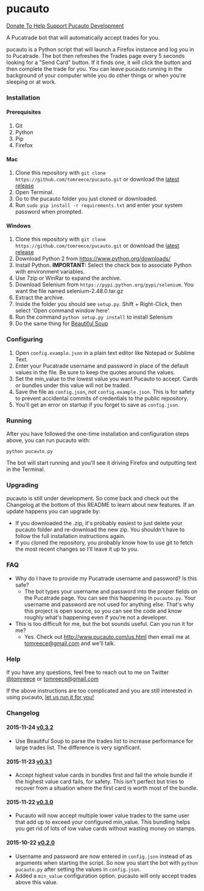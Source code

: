 # pucauto

[Donate To Help Support Pucauto Development](https://www.dwolla.com/hub/pucauto)

A Pucatrade bot that will automatically accept trades for you.

pucauto is a Python script that will launch a Firefox instance and log you in to Pucatrade. The
bot then refreshes the Trades page every 5 seconds looking for a "Send Card" button. If it finds one, it
will click the button and then complete the trade for you. You can leave pucauto running in the background of
your computer while you do other things or when you're sleeping or at work.

### Installation

#### Prerequisites

1. Git
1. Python
1. Pip
1. Firefox

#### Mac

1. Clone this repository with `git clone https://github.com/tomreece/pucauto.git` or download the
  [latest release](https://github.com/tomreece/pucauto/archive/master.zip)
1. Open Terminal.
1. Go to the pucauto folder you just cloned or downloaded.
1. Run `sudo pip install -r requirements.txt` and enter your system password when prompted.

#### Windows

1. Clone this repository with `git clone https://github.com/tomreece/pucauto.git` or download the
  [latest release](https://github.com/tomreece/pucauto/archive/master.zip)
1. Download Python 2 from https://www.python.org/downloads/
1. Install Python. **IMPORTANT:** Select the check box to associate Python with environment variables.
1. Use 7zip or WinRar to expand the archive.
1. Download Selenium from `https://pypi.python.org/pypi/selenium`. You want the file named selenium-2.48.0.tar.gz
1. Extract the archive.
1. Inside the folder you should see `setup.py`. Shift + Right-Click, then select 'Open command window here'.
1. Run the command `python setup.py install` to install Selenium
1. Do the same thing for [Beautiful Soup](http://www.crummy.com/software/BeautifulSoup/bs4/download/4.4/beautifulsoup4-4.4.1.tar.gz)

### Configuring

1. Open `config.example.json` in a plain text editor like Notepad or Sublime Text.
2. Enter your Pucatrade username and password in place of the default values in the file. Be sure to keep the quotes around
 the values.
3. Set the min_value to the lowest value you want Pucauto to accept. Cards or bundles under this value will not be traded.
4. Save the file as `config.json`, _not_ `config.example.json`. This is for safety to prevent accidental commits of credentials
  to the public repository.
5. You'll get an error on startup if you forget to save as `config.json`.

### Running

After you have followed the one-time installation and configuration steps above, you can run pucauto with:

`python pucauto.py`

The bot will start running and you'll see it driving Firefox and outputting text in the Terminal.

### Upgrading

pucauto is still under development. So come back and check out the Changelog at the bottom of this README to learn about
new features. If an update happens you can upgrade by:

* If you downloaded the .zip, it's probably easiest to just delete your pucauto folder and re-download the new zip. You
  shouldn't have to follow the full installation instructions again.
* If you cloned the repository, you probably know how to use git to fetch the most recent changes so I'll leave it up to you.

### FAQ

* Why do I have to provide my Pucatrade username and password? Is this safe?
    * The bot types your username and password into the proper fields on the Pucatrade page. You can see this happening in
      `pucauto.py`. Your username and password are not used for anything else. That's why this project is open source, so
      you can see the code and know roughly what's happening even if you're not a developer.
* This is too difficult for me, but the bot sounds useful. Can you run it for me?
    * Yes. Check out http://www.pucauto.com/us.html then email me at tomreece@gmail.com and we'll talk.

### Help

If you have any questions, feel free to reach out to me on Twitter [@tomreece](https://twitter.com/tomreece) or tomreece@gmail.com

If the above instructions are too complicated and you are still interested in using pucauto, [let us run it for you!](http://www.pucauto.com/us.html)

### Changelog

#### 2015-11-24 [v0.3.2](https://github.com/tomreece/pucauto/archive/v0.3.2.zip)
* Use Beautiful Soup to parse the trades list to increase performance for large trades list. The difference is very significant.

#### 2015-11-23 [v0.3.1](https://github.com/tomreece/pucauto/archive/v0.3.1.zip)
* Accept highest value cards in bundles first and fail the whole bundle if the highest value card fails, for safety. This isn't perfect but tries to recover from a situation where the first card is worth most of the bundle.

#### 2015-11-22 [v0.3.0](https://github.com/tomreece/pucauto/archive/v0.3.0.zip)
* Pucauto will now accept multiple lower value trades to the same user that add up to exceed your configured min_value. This bundling helps you get rid of lots of low value cards without wasting money on stamps.

#### 2015-10-22 [v0.2.0](https://github.com/tomreece/pucauto/archive/v0.2.0.zip)
* Username and password are now entered in `config.json` instead of as arguments when starting the script. So now you start
  the bot with `python pucauto.py` after setting the values in `config.json`.
* Added a `min_value` configuration option. pucauto will only accept trades above this value.
